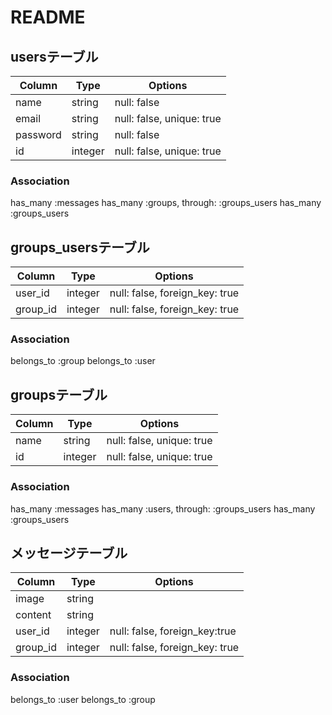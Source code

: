 # README

## usersテーブル
|Column|Type|Options|
|------|----|-------|
|name|string|null: false|
|email|string|null: false, unique: true|
|password|string|null: false|
|id|integer|null: false, unique: true|

<!-- メールアドレス
パスワード　削除 -->

### Association
has_many :messages
has_many :groups, through: :groups_users
has_many :groups_users

## groups_usersテーブル
|Column|Type|Options|
|------|----|-------|
|user_id|integer|null: false, foreign_key: true|
|group_id|integer|null: false, foreign_key: true|
### Association
belongs_to :group
belongs_to :user



## groupsテーブル
|Column|Type|Options|
|------|----|-------|
|name|string|null: false, unique: true|
|id|integer|null: false, unique: true|
<!-- グループのメンバー　中のメッセージ
グループの名前　削除　 -->
### Association
has_many :messages
has_many :users, through: :groups_users
has_many :groups_users


## メッセージテーブル
|Column|Type|Options|
|------|----|-------|
|image|string||
|content|string||
|user_id|integer|null: false, foreign_key:true|
|group_id|integer|null: false, foreign_key: true|
<!-- user 時間　内容　画像　どのグループのメッセージなのか
削除 -->
### Association
belongs_to :user
belongs_to :group


<!-- ①主要テーブルの洗い出し
②テーブル同士のアソシエーション
    1対多、多対多、なし
    has_many, belongs_toをつける。belongs_toをつけたテーブルに外部キーを追加。
  テーブルに必要なカラムを考える

③中間テーブルの作成
  名前：~s_~sテーブル
  外部キーのカラムを追加
  アソシエーションも組む（belongs_to）
  has_many throughオプションを使う


user_id   group_id
1           2
1           3
1           5
2           3
3           1
3           4

④タイプとオプションの記入
string integer

not null制約
一意性制約
外部キー制約 -->

